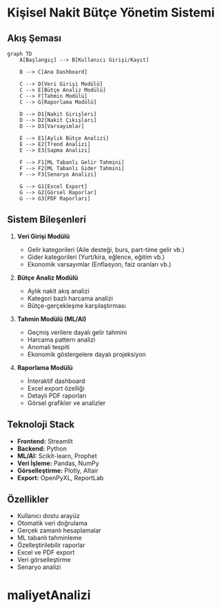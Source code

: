 # Kişisel Nakit Bütçe Yönetim Sistemi

## Akış Şeması

```mermaid
graph TD
    A[Başlangıç] --> B[Kullanıcı Girişi/Kayıt]
    
    B --> C[Ana Dashboard]
    
    C --> D[Veri Girişi Modülü]
    C --> E[Bütçe Analiz Modülü]
    C --> F[Tahmin Modülü]
    C --> G[Raporlama Modülü]

    D --> D1[Nakit Girişleri]
    D --> D2[Nakit Çıkışları]
    D --> D3[Varsayımlar]

    E --> E1[Aylık Bütçe Analizi]
    E --> E2[Trend Analizi]
    E --> E3[Sapma Analizi]

    F --> F1[ML Tabanlı Gelir Tahmini]
    F --> F2[ML Tabanlı Gider Tahmini]
    F --> F3[Senaryo Analizi]

    G --> G1[Excel Export]
    G --> G2[Görsel Raporlar]
    G --> G3[PDF Raporları]

```

## Sistem Bileşenleri

1. **Veri Girişi Modülü**
   - Gelir kategorileri (Aile desteği, burs, part-time gelir vb.)
   - Gider kategorileri (Yurt/kira, eğlence, eğitim vb.)
   - Ekonomik varsayımlar (Enflasyon, faiz oranları vb.)

2. **Bütçe Analiz Modülü**
   - Aylık nakit akış analizi
   - Kategori bazlı harcama analizi
   - Bütçe-gerçekleşme karşılaştırması

3. **Tahmin Modülü (ML/AI)**
   - Geçmiş verilere dayalı gelir tahmini
   - Harcama pattern analizi
   - Anomali tespiti
   - Ekonomik göstergelere dayalı projeksiyon

4. **Raporlama Modülü**
   - İnteraktif dashboard
   - Excel export özelliği
   - Detaylı PDF raporları
   - Görsel grafikler ve analizler

## Teknoloji Stack

- **Frontend:** Streamlit
- **Backend:** Python
- **ML/AI:** Scikit-learn, Prophet
- **Veri İşleme:** Pandas, NumPy
- **Görselleştirme:** Plotly, Altair
- **Export:** OpenPyXL, ReportLab

## Özellikler

- Kullanıcı dostu arayüz
- Otomatik veri doğrulama
- Gerçek zamanlı hesaplamalar
- ML tabanlı tahminleme
- Özelleştirilebilir raporlar
- Excel ve PDF export
- Veri görselleştirme
- Senaryo analizi
# maliyetAnalizi
